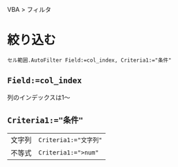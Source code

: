 VBA > フィルタ
# 絞り込む
```vba
セル範囲.AutoFilter Field:=col_index, Criteria1:="条件"
```

## ```Field:=col_index```
列のインデックスは1～

## ```Criteria1:="条件"```
|     |                        |
|-----|------------------------|
|文字列|```Criteria1:="文字列"```|
|不等式|```Criteria1:=">num"``` |
